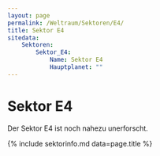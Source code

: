 ```yaml
---
layout: page
permalink: /Weltraum/Sektoren/E4/
title: Sektor E4
sitedata:
    Sektoren:
        Sektor_E4:
            Name: Sektor E4
            Hauptplanet: ""
---
```


# Sektor E4

Der Sektor E4 ist noch nahezu unerforscht.

{% include sektorinfo.md data=page.title %}
